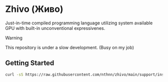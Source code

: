 # Zhivo (Живо)

Just-in-time compiled programming language utilizing system available GPU with built-in unconventional expressivenes.

> [!WARNING]
> This repository is under a slow development. (Busy on my job)

## Getting Started

```bash
curl -sS https://raw.githubusercontent.com/nthnn/zhivo/main/support/install.sh | sudo bash
```
